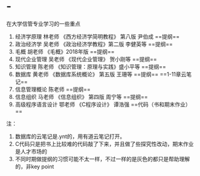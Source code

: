 # -
在大学信管专业学习的一些重点
1. 经济学原理 林老师 《西方经济学简明教程》 第八版 尹伯成 ==提纲==
2. 政治经济学 吴老师 《政治经济学教程》第二版 李健英等 ==提纲==
3. 毛概 胡老师 《毛概》2018年版 ==提纲==
4. 现代企业管理 吴老师 《现代企业管理》 贺小刚等 ==提纲==
5. 知识管理 陈老师 《知识管理：原理与实践》盛小平等 ==提纲==
6. 数据库 黄老师 《数据库系统概论》 第五版 王珊等
==提纲== ==1-11章云笔记==
7. 信息管理概论 陈老师 ==提纲==
8. 信息组织 马老师 《信息组织》 第四版 周宁等 ==提纲==
9. 高级程序语言设计 鄂老师 《C程序设计》 谭浩强 ==代码（书和期末作业）==

注：
1. 数据库的云笔记是.ynt的，用有道云笔记打开。
2. C代码只是把书上比较难的代码敲了下来，并且做了些探究性改动，期末作业是人才市场的
3. 不同时期做提纲的习惯可能不太一样，不过一样的是灰色的都只是帮助理解的，非key point
